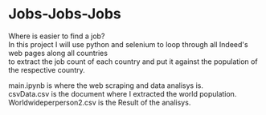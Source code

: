 # Jobs-Jobs-Jobs
Where is easier to find a job?
<br>
In this project I will use python and selenium to loop through all Indeed's web pages along all countries<br>
to extract the job count of each country and put it against the population of the respective country.<br>

main.ipynb is where the web scraping and data analisys is.<br>
csvData.csv is the document where I extracted the world population.<br>
Worldwideperperson2.csv is the Result of the analisys.
